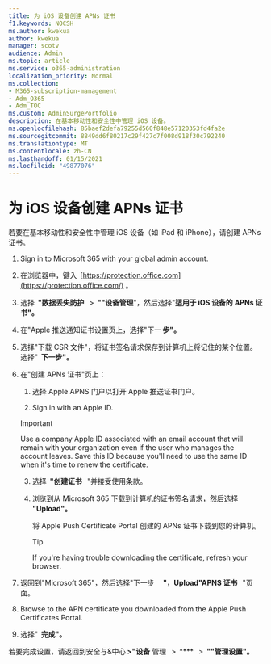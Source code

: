 ```yaml
---
title: 为 iOS 设备创建 APNs 证书
f1.keywords: NOCSH
ms.author: kwekua
author: kwekua
manager: scotv
audience: Admin
ms.topic: article
ms.service: o365-administration
localization_priority: Normal
ms.collection:
- M365-subscription-management
- Adm_O365
- Adm_TOC
ms.custom: AdminSurgePortfolio
description: 在基本移动性和安全性中管理 iOS 设备。
ms.openlocfilehash: 85baef2defa79255d560f848e57120353fd4fa2e
ms.sourcegitcommit: 8849dd6f80217c29f427c7f008d918f30c792240
ms.translationtype: MT
ms.contentlocale: zh-CN
ms.lasthandoff: 01/15/2021
ms.locfileid: "49877076"
---
```

# <a name="create-an-apns-certificate-for-ios-devices"></a>为 iOS 设备创建 APNs 证书

若要在基本移动性和安全性中管理 iOS 设备（如 iPad 和 iPhone），请创建 APNs 证书。

1. Sign in to Microsoft 365 with your global admin account.

2. 在浏览器中，键入  [https://protection.office.com](https://protection.office.com/) 。

3. 选择  **"数据丢失防护**   >  **""设备管理**"，然后选择"**适用于 iOS 设备的 APNs 证书"。**

4. 在"Apple 推送通知证书设置页上，选择"下一 **步"。**

5. 选择"下载 CSR 文件"，将证书签名请求保存到计算机上将记住的某个位置。 选择"  **下一步"。**

6. 在"创建 APNs 证书"页上：  

    1. 选择 Apple APNS 门户以打开 Apple 推送证书门户。

    2. Sign in with an Apple ID.

    >[!IMPORTANT]
    >Use a company Apple ID associated with an email account that will remain with your organization even if the user who manages the account leaves. Save this ID because you'll need to use the same ID when it's time to renew the certificate.

    3. 选择  **"创建证书**   "并接受使用条款。

    4. 浏览到从 Microsoft 365 下载到计算机的证书签名请求，然后选择 **"Upload"。**

        将 Apple Push Certificate Portal 创建的 APNs 证书下载到您的计算机。

       >[!TIP]
       >If you're having trouble downloading the certificate, refresh your browser.

7. 返回到"Microsoft 365"，然后选择"下一步     **"，Upload"APNS 证书**   "页面。

8.  Browse to the APN certificate you downloaded from the Apple Push Certificates Portal.

9. 选择"  **完成"。**

若要完成设置，请返回到安全与&中心 **>"设备** 管理   >  ****   >  **""管理设置"。**
